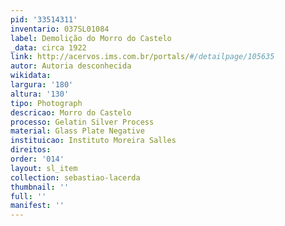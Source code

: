 ```yaml
---
pid: '33514311'
inventario: 037SL01084
label: Demolição do Morro do Castelo
_data: circa 1922
link: http://acervos.ims.com.br/portals/#/detailpage/105635
autor: Autoria desconhecida
wikidata: 
largura: '180'
altura: '130'
tipo: Photograph
descricao: Morro do Castelo
processo: Gelatin Silver Process
material: Glass Plate Negative
instituicao: Instituto Moreira Salles
direitos: 
order: '014'
layout: sl_item
collection: sebastiao-lacerda
thumbnail: ''
full: ''
manifest: ''
---
```

